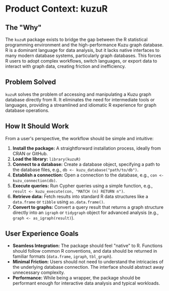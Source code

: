 # Product Context: kuzuR

## The "Why"

The `kuzuR` package exists to bridge the gap between the R statistical programming environment and the high-performance Kuzu graph database. R is a dominant language for data analysis, but it lacks native interfaces to many modern database systems, particularly graph databases. This forces R users to adopt complex workflows, switch languages, or export data to interact with graph data, creating friction and inefficiency.

## Problem Solved

`kuzuR` solves the problem of accessing and manipulating a Kuzu graph database directly from R. It eliminates the need for intermediate tools or languages, providing a streamlined and idiomatic R experience for graph database operations.

## How It Should Work

From a user's perspective, the workflow should be simple and intuitive:
1.  **Install the package:** A straightforward installation process, ideally from CRAN or GitHub.
2.  **Load the library:** `library(kuzuR)`
3.  **Connect to a database:** Create a database object, specifying a path to the database files, e.g., `db <- kuzu_database("path/to/db")`.
4.  **Establish a connection:** Open a connection to the database, e.g., `con <- kuzu_connection(db)`.
5.  **Execute queries:** Run Cypher queries using a simple function, e.g., `result <- kuzu_execute(con, "MATCH (n) RETURN n")`.
6.  **Retrieve data:** Fetch results into standard R data structures like a `data.frame` or `tibble` using `as.data.frame()`.
7.  **Convert to graphs:** Convert a query result that returns a graph structure directly into an `igraph` or `tidygraph` object for advanced analysis (e.g., `graph <- as_igraph(result)`).

## User Experience Goals

-   **Seamless Integration:** The package should feel "native" to R. Functions should follow common R conventions, and data should be returned in familiar formats (`data.frame`, `igraph`, `tbl_graph`).
-   **Minimal Friction:** Users should not need to understand the intricacies of the underlying database connection. The interface should abstract away unnecessary complexity.
-   **Performance:** While being a wrapper, the package should be performant enough for interactive data analysis and typical workloads.
